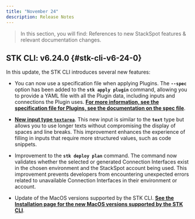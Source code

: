 ```yaml
---
title: "November 24"
description: Release Notes
---
```


> In this section, you will find: References to new StackSpot features & relevant documentation changes.

## **STK CLI: v6.24.0** {#stk-cli-v6-24-0}

In this update, the STK CLI introduces several new features:

- You can now use a specification file when applying Plugins. The **`--spec`** option has been added to the **`stk apply plugin`** command, allowing you to provide a YAML file with all the Plugin data, including inputs and connections the Plugin uses. [**For more information, see the specification file for Plugins, see the documentation on the spec file**](create-use/create-content/yaml-files/spec-file).

- [**New input type `textarea`**](create-use/create-content/yaml-files/inputs.md#textarea-input). This new input is similar to the **`text`** type but allows you to use longer texts without compromising the display of spaces and line breaks. This improvement enhances the experience of filling in inputs that require more structured values, such as code snippets.

- Improvement to the **`stk deploy plan`** command. The command now validates whether the selected or generated Connection Interfaces exist in the chosen environment and the StackSpot account being used. This improvement prevents developers from encountering unexpected errors related to unavailable Connection Interfaces in their environment or account.

- Update of the MacOS versions supported by the STK CLI. [**See the Installation page for the new MacOS versions supported by the STK CLI**](home/stk-cli/install).
